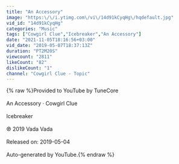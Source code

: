 ```yaml
---
title: "An Accessory"
image: "https:\/\/i.ytimg.com\/vi\/14d91kCyqHg\/hqdefault.jpg"
vid_id: "14d91kCyqHg"
categories: "Music"
tags: ["Cowgirl Clue","Icebreaker","An Accessory"]
date: "2021-11-05T18:16:56+03:00"
vid_date: "2019-05-07T18:37:13Z"
duration: "PT2M20S"
viewcount: "2811"
likeCount: "82"
dislikeCount: "1"
channel: "Cowgirl Clue - Topic"
---
```

{% raw %}Provided to YouTube by TuneCore<br /><br />An Accessory · Cowgirl Clue<br /><br />Icebreaker<br /><br />℗ 2019 Vada Vada<br /><br />Released on: 2019-05-04<br /><br />Auto-generated by YouTube.{% endraw %}
